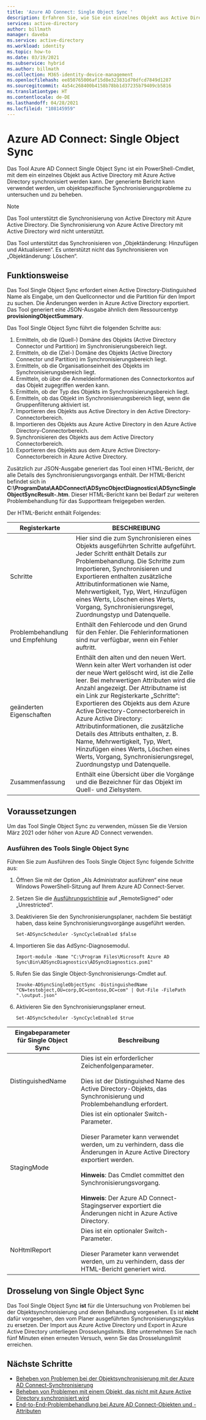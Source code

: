```yaml
---
title: 'Azure AD Connect: Single Object Sync '
description: Erfahren Sie, wie Sie ein einzelnes Objekt aus Active Directory zur Problembehandlung mit Azure AD synchronisieren können.
services: active-directory
author: billmath
manager: daveba
ms.service: active-directory
ms.workload: identity
ms.topic: how-to
ms.date: 03/19/2021
ms.subservice: hybrid
ms.author: billmath
ms.collection: M365-identity-device-management
ms.openlocfilehash: ee850765006af15d8e323831d70dfcd7849d1287
ms.sourcegitcommit: 4a54c268400b4158b78bb1d37235b79409cb5816
ms.translationtype: HT
ms.contentlocale: de-DE
ms.lasthandoff: 04/28/2021
ms.locfileid: "108145959"
---
```

# <a name="azure-ad-connect-single-object-sync"></a>Azure AD Connect: Single Object Sync 

Das Tool Azure AD Connect Single Object Sync ist ein PowerShell-Cmdlet, mit dem ein einzelnes Objekt aus Active Directory mit Azure Active Directory synchronisiert werden kann. Der generierte Bericht kann verwendet werden, um objektspezifische Synchronisierungsprobleme zu untersuchen und zu beheben. 

> [!NOTE]
> Das Tool unterstützt die Synchronisierung von Active Directory mit Azure Active Directory. Die Synchronisierung von Azure Active Directory mit Active Directory wird nicht unterstützt. 
>
> Das Tool unterstützt das Synchronisieren von „Objektänderung: Hinzufügen und Aktualisieren“. Es unterstützt nicht das Synchronisieren von „Objektänderung: Löschen“. 

## <a name="how-it-works"></a>Funktionsweise
Das Tool Single Object Sync erfordert einen Active Directory-Distinguished Name als Eingabe, um den Quellconnector und die Partition für den Import zu suchen. Die Änderungen werden in Azure Active Directory exportiert. Das Tool generiert eine JSON-Ausgabe ähnlich dem Ressourcentyp **provisioningObjectSummary**. 

Das Tool Single Object Sync führt die folgenden Schritte aus: 

 1. Ermitteln, ob die (Quell-) Domäne des Objekts (Active Directory Connector und Partition) im Synchronisierungsbereich liegt. 
 2. Ermitteln, ob die (Ziel-) Domäne des Objekts (Active Directory Connector und Partition) im Synchronisierungsbereich liegt. 
 3. Ermitteln, ob die Organisationseinheit des Objekts im Synchronisierungsbereich liegt. 
 4. Ermitteln, ob über die Anmeldeinformationen des Connectorkontos auf das Objekt zugegriffen werden kann. 
 5. Ermitteln, ob der Typ des Objekts im Synchronisierungsbereich liegt. 
 6. Ermitteln, ob das Objekt im Synchronisierungsbereich liegt, wenn die Gruppenfilterung aktiviert ist. 
 7. Importieren des Objekts aus Active Directory in den Active Directory-Connectorbereich. 
 8. Importieren des Objekts aus Azure Active Directory in den Azure Active Directory-Connectorbereich. 
 9. Synchronisieren des Objekts aus dem Active Directory Connectorbereich. 
 10. Exportieren des Objekts aus dem Azure Active Directory-Connectorbereich in Azure Active Directory. 

Zusätzlich zur JSON-Ausgabe generiert das Tool einen HTML-Bericht, der alle Details des Synchronisierungsvorgangs enthält. Der HTML-Bericht befindet sich in **C:\ProgramData\AADConnect\ADSyncObjectDiagnostics\ADSyncSingleObjectSyncResult-<date>.htm**. Dieser HTML-Bericht kann bei Bedarf zur weiteren Problembehandlung für das Supportteam freigegeben werden. 

Der HTML-Bericht enthält Folgendes: 

|Registerkarte|BESCHREIBUNG|
|-----|-----|
|Schritte|Hier sind die zum Synchronisieren eines Objekts ausgeführten Schritte aufgeführt. Jeder Schritt enthält Details zur Problembehandlung. Die Schritte zum Importieren, Synchronisieren und Exportieren enthalten zusätzliche Attributinformationen wie Name, Mehrwertigkeit, Typ, Wert, Hinzufügen eines Werts, Löschen eines Werts, Vorgang, Synchronisierungsregel, Zuordnungstyp und Datenquelle.| 
|Problembehandlung und Empfehlung|Enthält den Fehlercode und den Grund für den Fehler. Die Fehlerinformationen sind nur verfügbar, wenn ein Fehler auftritt.| 
|geänderten Eigenschaften|Enthält den alten und den neuen Wert. Wenn kein alter Wert vorhanden ist oder der neue Wert gelöscht wird, ist die Zelle leer. Bei mehrwertigen Attributen wird die Anzahl angezeigt. Der Attributname ist ein Link zur Registerkarte „Schritte“: Exportieren des Objekts aus dem Azure Active Directory-Connectorbereich in Azure Active Directory: Attributinformationen, die zusätzliche Details des Attributs enthalten, z. B. Name, Mehrwertigkeit, Typ, Wert, Hinzufügen eines Werts, Löschen eines Werts, Vorgang, Synchronisierungsregel, Zuordnungstyp und Datenquelle.| 
|Zusammenfassung|Enthält eine Übersicht über die Vorgänge und die Bezeichner für das Objekt im Quell- und Zielsystem.| 

## <a name="prerequisites"></a>Voraussetzungen 

Um das Tool Single Object Sync zu verwenden, müssen Sie die Version März 2021 oder höher von Azure AD Connect verwenden. 

### <a name="run-the-single-object-sync-tool"></a>Ausführen des Tools Single Object Sync 

Führen Sie zum Ausführen des Tools Single Object Sync folgende Schritte aus: 

 1. Öffnen Sie mit der Option „Als Administrator ausführen“ eine neue Windows PowerShell-Sitzung auf Ihrem Azure AD Connect-Server. 

 2. Setzen Sie die [Ausführungsrichtlinie](/powershell/module/microsoft.powershell.security/set-executionpolicy) auf „RemoteSigned“ oder „Unrestricted“. 

 3. Deaktivieren Sie den Synchronisierungsplaner, nachdem Sie bestätigt haben, dass keine Synchronisierungsvorgänge ausgeführt werden. 

     `Set-ADSyncScheduler -SyncCycleEnabled $false` 

 4. Importieren Sie das AdSync-Diagnosemodul. 

     `Import-module -Name "C:\Program Files\Microsoft Azure AD Sync\Bin\ADSyncDiagnostics\ADSyncDiagnostics.psm1"` 

 5. Rufen Sie das Single Object-Synchronisierungs-Cmdlet auf. 

     `Invoke-ADSyncSingleObjectSync -DistinguishedName "CN=testobject,OU=corp,DC=contoso,DC=com" | Out-File -FilePath ".\output.json"` 

 6. Aktivieren Sie den Synchronisierungsplaner erneut. 

     `Set-ADSyncScheduler -SyncCycleEnabled $true`

|Eingabeparameter für Single Object Sync|Beschreibung| 
|-----|----|
|DistinguishedName|Dies ist ein erforderlicher Zeichenfolgenparameter. </br></br>Dies ist der Distinguished Name des Active Directory-Objekts, das Synchronisierung und Problembehandlung erfordert.| 
|StagingMode|Dies ist ein optionaler Switch-Parameter.</br></br>Dieser Parameter kann verwendet werden, um zu verhindern, dass die Änderungen in Azure Active Directory exportiert werden.</br></br>**Hinweis**: Das Cmdlet committet den Synchronisierungsvorgang. </br></br>**Hinweis**: Der Azure AD Connect-Stagingserver exportiert die Änderungen nicht in Azure Active Directory.|
|NoHtmlReport|Dies ist ein optionaler Switch-Parameter.</br></br>Dieser Parameter kann verwendet werden, um zu verhindern, dass der HTML-Bericht generiert wird. 

## <a name="single-object-sync-throttling"></a>Drosselung von Single Object Sync 

Das Tool Single Object Sync **ist** für die Untersuchung von Problemen bei der Objektsynchronisierung und deren Behandlung vorgesehen. Es ist **nicht** dafür vorgesehen, den vom Planer ausgeführten Synchronisierungszyklus zu ersetzen. Der Import aus Azure Active Directory und Export in Azure Active Directory unterliegen Drosselungslimits. Bitte unternehmen Sie nach fünf Minuten einen erneuten Versuch, wenn Sie das Drosselungslimit erreichen. 

## <a name="next-steps"></a>Nächste Schritte
- [Beheben von Problemen bei der Objektsynchronisierung mit der Azure AD Connect-Synchronisierung](tshoot-connect-objectsync.md)
- [Beheben von Problemen mit einem Objekt, das nicht mit Azure Active Directory synchronisiert wird](tshoot-connect-object-not-syncing.md)
- [End-to-End-Problembehandlung bei Azure AD Connect-Objekten und -Attributen](/troubleshoot/azure/active-directory/troubleshoot-aad-connect-objects-attributes)